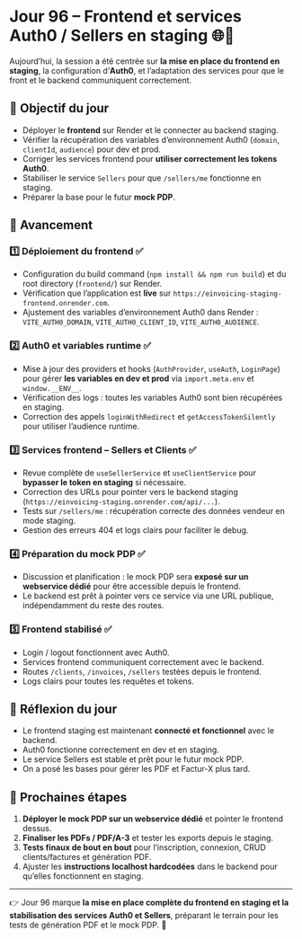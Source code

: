 # Jour 96 – Frontend et services Auth0 / Sellers en staging 🌐🔧

Aujourd’hui, la session a été centrée sur **la mise en place du frontend en staging**, la configuration d’**Auth0**, et l’adaptation des services pour que le front et le backend communiquent correctement.

## 🔹 Objectif du jour

* Déployer le **frontend** sur Render et le connecter au backend staging.
* Vérifier la récupération des variables d’environnement Auth0 (`domain`, `clientId`, `audience`) pour dev et prod.
* Corriger les services frontend pour **utiliser correctement les tokens Auth0**.
* Stabiliser le service `Sellers` pour que `/sellers/me` fonctionne en staging.
* Préparer la base pour le futur **mock PDP**.

## 🔹 Avancement

### 1️⃣ Déploiement du frontend ✅

* Configuration du build command (`npm install && npm run build`) et du root directory (`frontend/`) sur Render.
* Vérification que l’application est **live** sur `https://einvoicing-staging-frontend.onrender.com`.
* Ajustement des variables d’environnement Auth0 dans Render : `VITE_AUTH0_DOMAIN`, `VITE_AUTH0_CLIENT_ID`, `VITE_AUTH0_AUDIENCE`.

### 2️⃣ Auth0 et variables runtime ✅

* Mise à jour des providers et hooks (`AuthProvider`, `useAuth`, `LoginPage`) pour gérer **les variables en dev et prod** via `import.meta.env` et `window.__ENV__`.
* Vérification des logs : toutes les variables Auth0 sont bien récupérées en staging.
* Correction des appels `loginWithRedirect` et `getAccessTokenSilently` pour utiliser l’audience runtime.

### 3️⃣ Services frontend – Sellers et Clients ✅

* Revue complète de `useSellerService` et `useClientService` pour **bypasser le token en staging** si nécessaire.
* Correction des URLs pour pointer vers le backend staging (`https://einvoicing-staging.onrender.com/api/...`).
* Tests sur `/sellers/me` : récupération correcte des données vendeur en mode staging.
* Gestion des erreurs 404 et logs clairs pour faciliter le debug.

### 4️⃣ Préparation du mock PDP ✅

* Discussion et planification : le mock PDP sera **exposé sur un webservice dédié** pour être accessible depuis le frontend.
* Le backend est prêt à pointer vers ce service via une URL publique, indépendamment du reste des routes.

### 5️⃣ Frontend stabilisé ✅

* Login / logout fonctionnent avec Auth0.
* Services frontend communiquent correctement avec le backend.
* Routes `/clients`, `/invoices`, `/sellers` testées depuis le frontend.
* Logs clairs pour toutes les requêtes et tokens.

## 🔹 Réflexion du jour

* Le frontend staging est maintenant **connecté et fonctionnel** avec le backend.
* Auth0 fonctionne correctement en dev et en staging.
* Le service Sellers est stable et prêt pour le futur mock PDP.
* On a posé les bases pour gérer les PDF et Factur-X plus tard.

## 🔹 Prochaines étapes

1. **Déployer le mock PDP sur un webservice dédié** et pointer le frontend dessus.
2. **Finaliser les PDFs / PDF/A-3** et tester les exports depuis le staging.
3. **Tests finaux de bout en bout** pour l’inscription, connexion, CRUD clients/factures et génération PDF.
4. Ajuster les **instructions localhost hardcodées** dans le backend pour qu’elles fonctionnent en staging.

---

👉 Jour 96 marque **la mise en place complète du frontend en staging et la stabilisation des services Auth0 et Sellers**, préparant le terrain pour les tests de génération PDF et le mock PDP. 🚀

